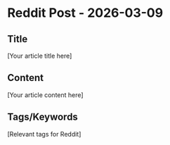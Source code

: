 # Reddit Post - 2026-03-09

## Title
[Your article title here]

## Content
[Your article content here]

## Tags/Keywords
[Relevant tags for Reddit]
